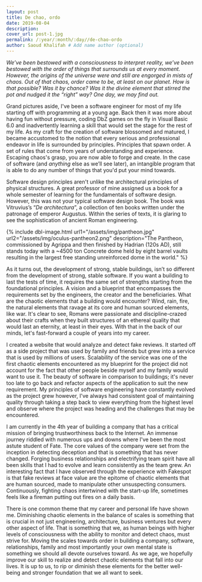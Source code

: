 ```yaml
---
layout: post
title: De chao, ordo
date: 2019-08-04
description:
cover_url: post-1.jpg
permalink: /:year/:month/:day//de-chao-ordo
author: Saoud Khalifah # Add name author (optional)
---
```


*We’ve been bestowed with a consciousness to interpret reality, we’ve been bestowed with the order of things that surrounds us at every moment. However, the origins of the universe were and still are engorged in mists of chaos. Out of that chaos, order came to be, at least on our planet. How is that possible? Was it by chance? Was it the divine element that stirred the pot and nudged it the “right” way? One day, we may find out.*

Grand pictures aside, I've been a software engineer for most of my life starting off with programming at a young age. Back then it was more about having fun without pressure, coding DbZ games on the fly in Visual Basic 6.0 and inadvertently learning a skill that would set the stage for the rest of my life. As my craft for the creation of software blossomed and matured, I became accustomed to the notion that every serious and professional endeavor in life is surrounded by principles. Principles that spawn order. A set of rules that come from years of understanding and experience. Escaping chaos's grasp, you are now able to forge and create. In the case of software (and *anything* else as we’ll see later), an intangible program that is able to do any number of things that you'd put your mind towards.

Software design principles aren't unlike the architectural principles of physical structures. A great professor of mine assigned us a book for a whole semester of learning for the fundamentals of software design. However, this was not your typical software design book. The book was Vitruvius’s “*De architectura*”, a collection of ten books written under the patronage of emperor Augustus. Within the series of texts, it is glaring to see the sophistication of ancient Roman engineering. 



{% include dbl-image.html url1="/assets/img/pantheon.jpg" url2="/assets/img/oculus-pantheon2.png" description="The Pantheon, commissioned by Agrippa and then finished by Hadrian (120s AD), still stands today with a ~4500 ton Concrete dome held by eight barrel vaults resulting in the largest free standing unreinforced dome in the world." %}



As it turns out, the development of strong, stable buildings, isn’t so different from the development of strong, stable software. If you want a building to last the tests of time, it requires the same set of strengths starting from the foundational principles. A vision and a blueprint that encompasses the requirements set by the engineers, the creator and the beneficiaries. What are the chaotic elements that a building would encounter? Wind, rain, fire, the natural elements that ravage at its core and human sourced elements, like war. It's clear to see, Romans were passionate and discipline-crazed about their crafts when they built  structures of an ethereal quality that would last an eternity, at least in their eyes. With that in the back of our minds, let's fast-forward a couple of years into my career.

 
 I created a website that would analyze and detect fake reviews. It started off as a side project that was used by family and friends but grew into a service that is used by millions of users. Scalability of the service was one of the first chaotic elements encountered as my blueprint for the project did not account for the fact that other people beside myself and my family would want to use it. The beauty of software in comparison to buildings; it's never too late to go back and refactor aspects of the application to suit the new requirement. My principles of software engineering have constantly evolved as the project grew however, I've always had consistent goal of maintaining quality through taking a step back to view everything from the highest level and observe where the project was heading and the challenges that may be encountered. 
 
 I am currently in the 4th year of building a company that has a critical mission of bringing trustworthiness back to the Internet. An immense journey riddled with numerous ups and downs where I've been the most astute student of Fate. The core values of the company were set from the inception in detecting deception and that is something that has never changed. Forging business relationships and electrifying team spirit have all been skills that I had to evolve and learn consistently as the team grew. An interesting fact that I have observed through the experience with Fakespot is that fake reviews at face value are the epitome of chaotic elements that are human sourced, made to manipulate other unsuspecting consumers. Continuously, fighting chaos intertwined with the start-up life, sometimes feels like a fireman putting out fires on a daily basis.
 
 There is one common theme that my career and personal life have shown me. Diminishing chaotic elements in the balance of scales is something that is crucial in not just engineering, architecture, business ventures but every other aspect of life. That is something that we, as human beings with higher levels of consciousness with the ability to monitor and detect chaos, must strive for. Moving the scales towards order in building a company, software, relationships, family and most importantly your own mental state is something we should all devote ourselves toward. As we age, we hopefully improve our skill to realize and detect chaotic elements that fall into our lives. It is up to us, to rip or diminish these elements for the better well-being and stronger foundation that we all  want to seek.


